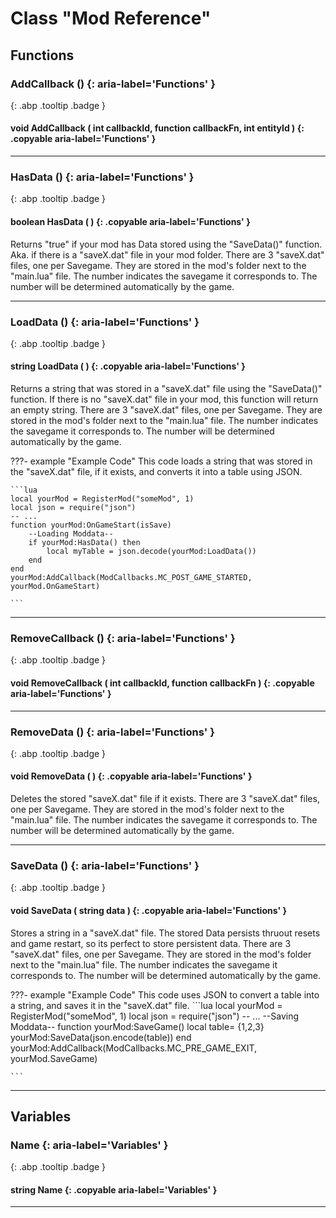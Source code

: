 # Class "Mod Reference"
## Functions
### AddCallback () {: aria-label='Functions' }
[ ](#){: .abp .tooltip .badge }
#### void AddCallback ( int callbackId, function callbackFn, int entityId ) {: .copyable aria-label='Functions' }

___ 
### HasData () {: aria-label='Functions' }
[ ](#){: .abp .tooltip .badge }
#### boolean HasData ( ) {: .copyable aria-label='Functions' }

Returns "true" if your mod has Data stored using the "SaveData()" function. Aka. if there is a "saveX.dat" file in your mod folder. There are 3 "saveX.dat" files, one per Savegame. They are stored in the mod's folder next to the "main.lua" file. The number indicates the savegame it corresponds to. The number will be determined automatically by the game.
___ 
### LoadData () {: aria-label='Functions' }
[ ](#){: .abp .tooltip .badge }
#### string LoadData ( ) {: .copyable aria-label='Functions' }

Returns a string that was stored in a "saveX.dat" file using the "SaveData()" function. If there is no "saveX.dat" file in your mod, this function will return an empty string.
There are 3 "saveX.dat" files, one per Savegame. They are stored in the mod's folder next to the "main.lua" file. The number indicates the savegame it corresponds to. The number will be determined automatically by the game.

???- example "Example Code"
    This code loads a string that was stored in the "saveX.dat" file, if it exists, and converts it into a table using JSON.

    ```lua 
    local yourMod = RegisterMod("someMod", 1)
    local json = require("json")
    -- ...
    function yourMod:OnGameStart(isSave)
    	--Loading Moddata--
    	if yourMod:HasData() then
    		local myTable = json.decode(yourMod:LoadData())
    	end
    end
    yourMod:AddCallback(ModCallbacks.MC_POST_GAME_STARTED, yourMod.OnGameStart)
    
    ```

___ 
### RemoveCallback () {: aria-label='Functions' }
[ ](#){: .abp .tooltip .badge }
#### void RemoveCallback ( int callbackId, function callbackFn ) {: .copyable aria-label='Functions' }

___ 
### RemoveData () {: aria-label='Functions' }
[ ](#){: .abp .tooltip .badge }
#### void RemoveData ( ) {: .copyable aria-label='Functions' }

Deletes the stored "saveX.dat" file if it exists. 
There are 3 "saveX.dat" files, one per Savegame. They are stored in the mod's folder next to the "main.lua" file. The number indicates the savegame it corresponds to. The number will be determined automatically by the game.
___ 
### SaveData () {: aria-label='Functions' }
[ ](#){: .abp .tooltip .badge }
#### void SaveData ( string data ) {: .copyable aria-label='Functions' }

Stores a string in a "saveX.dat" file. The stored Data persists thruout resets and game restart, so its perfect to store persistent data.
There are 3 "saveX.dat" files, one per Savegame. They are stored in the mod's folder next to the "main.lua" file. The number indicates the savegame it corresponds to. The number will be determined automatically by the game.

???- example "Example Code"
    This code uses JSON to convert a table into a string, and saves it in the "saveX.dat" file.
    ```lua 
    local yourMod = RegisterMod("someMod", 1)
    local json = require("json")
    -- ...
    --Saving Moddata--
    function yourMod:SaveGame()
        local table= {1,2,3}
        yourMod:SaveData(json.encode(table))
    end
    yourMod:AddCallback(ModCallbacks.MC_PRE_GAME_EXIT, yourMod.SaveGame)
    
    ```
___ 
## Variables
### Name {: aria-label='Variables' }
[ ](#){: .abp .tooltip .badge }
#### string Name  {: .copyable aria-label='Variables' }

___ 
